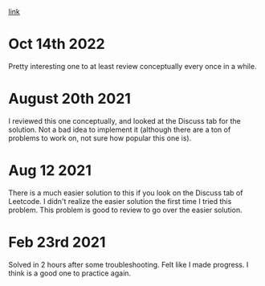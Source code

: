 [link](https://leetcode.com/problems/flip-columns-for-maximum-number-of-equal-rows/)

# Oct 14th 2022
Pretty interesting one to at least review conceptually every once in a while.

# August 20th 2021
I reviewed this one conceptually, and looked at the Discuss tab for the solution. Not a bad idea to implement it 
(although there are a ton of problems to work on, not sure how popular this one is).

# Aug 12 2021
There is a much easier solution to this if you look on the Discuss tab of Leetcode.
I didn't realize the easier solution the first time I tried this problem.
This problem is good to review to go over the easier solution.

# Feb 23rd 2021
Solved in 2 hours after some troubleshooting. Felt like I made progress.
I think is a good one to practice again.
